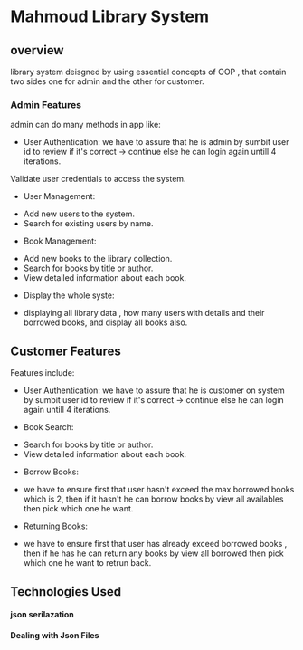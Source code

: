# Mahmoud Library System


## overview
library system deisgned by using essential concepts of OOP , that contain two sides one for admin and the other for customer.

### Admin Features

admin can do many methods in app like:
* User Authentication:
we have to assure that he is admin by sumbit user id to review if it's correct -> continue else he can login again untill 4 iterations.

Validate user credentials to access the system.

* User Management:

- Add new users to the system.
- Search for existing users by name.

* Book Management:

- Add new books to the library collection.
- Search for books by title or author.
- View detailed information about each book.
* Display the whole syste:
- displaying all library data , how many users with details and their borrowed books, and display all books also.

## Customer Features

Features include:

* User Authentication:
we have to assure that he is customer on system by sumbit user id to review if it's correct -> continue else he can login again untill 4 iterations.

* Book Search:

- Search for books by title or author.
- View detailed information about each book.
* Borrow Books:
- we have to ensure first that user hasn't exceed the max borrowed books which is 2, then if it hasn't he can borrow books by 
view all availables then pick which one he want.

* Returning Books:
- we have to ensure first that user has already exceed borrowed books , then if he has he can return any books by 
view all borrowed  then pick which one he want to retrun back.
## Technologies Used
#### json serilazation 
#### Dealing with Json Files 